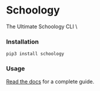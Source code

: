 # Schoology
The Ultimate Schoology CLI \
### Installation

    pip3 install schoology

### Usage

[Read the docs](https://gadhagod.github.io/schoology) for a complete guide.

